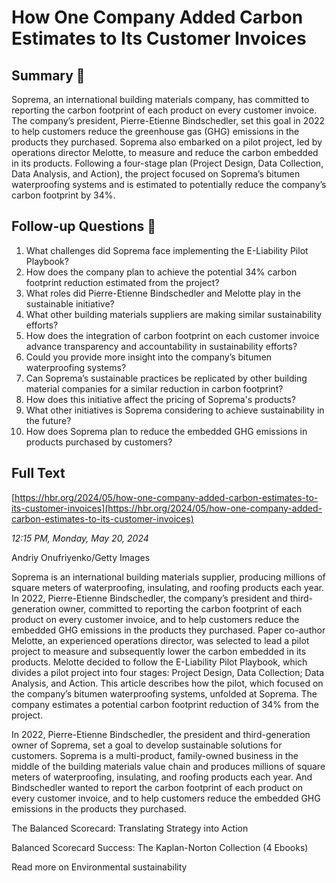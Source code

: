 # How One Company Added Carbon Estimates to Its Customer Invoices

## Summary 🤖

Soprema, an international building materials company, has committed to reporting the carbon footprint of each product on every customer invoice. The company’s president, Pierre-Etienne Bindschedler, set this goal in 2022 to help customers reduce the greenhouse gas (GHG) emissions in the products they purchased. Soprema also embarked on a pilot project, led by operations director Melotte, to measure and reduce the carbon embedded in its products. Following a four-stage plan (Project Design, Data Collection, Data Analysis, and Action), the project focused on Soprema’s bitumen waterproofing systems and is estimated to potentially reduce the company’s carbon footprint by 34%.

## Follow-up Questions 🤖

1. What challenges did Soprema face implementing the E-Liability Pilot Playbook?
2. How does the company plan to achieve the potential 34% carbon footprint reduction estimated from the project?
3. What roles did Pierre-Etienne Bindschedler and Melotte play in the sustainable initiative? 
4. What other building materials suppliers are making similar sustainability efforts?
5. How does the integration of carbon footprint on each customer invoice advance transparency and accountability in sustainability efforts?
6. Could you provide more insight into the company’s bitumen waterproofing systems? 
7. Can Soprema’s sustainable practices be replicated by other building material companies for a similar reduction in carbon footprint?
8. How does this initiative affect the pricing of Soprema's products? 
9. What other initiatives is Soprema considering to achieve sustainability in the future? 
10. How does Soprema plan to reduce the embedded GHG emissions in products purchased by customers?

## Full Text

[https://hbr.org/2024/05/how-one-company-added-carbon-estimates-to-its-customer-invoices](https://hbr.org/2024/05/how-one-company-added-carbon-estimates-to-its-customer-invoices)

*12:15 PM, Monday, May 20, 2024*

Andriy Onufriyenko/Getty Images

Soprema is an international building materials supplier, producing millions of square meters of waterproofing, insulating, and roofing products each year. In 2022, Pierre-Etienne Bindschedler, the company’s president and third-generation owner, committed to reporting the carbon footprint of each product on every customer invoice, and to help customers reduce the embedded GHG emissions in the products they purchased. Paper co-author Melotte, an experienced operations director, was selected to lead a pilot project to measure and subsequently lower the carbon embedded in its products. Melotte decided to follow the E-Liability Pilot Playbook, which divides a pilot project into four stages: Project Design, Data Collection; Data Analysis, and Action. This article describes how the pilot, which focused on the company’s bitumen waterproofing systems, unfolded at Soprema. The company estimates a potential carbon footprint reduction of 34% from the project.

In 2022, Pierre-Etienne Bindschedler, the president and third-generation owner of Soprema, set a goal to develop sustainable solutions for customers. Soprema is a multi-product, family-owned business in the middle of the building materials value chain and produces millions of square meters of waterproofing, insulating, and roofing products each year. And Bindschedler wanted to report the carbon footprint of each product on every customer invoice, and to help customers reduce the embedded GHG emissions in the products they purchased.

The Balanced Scorecard: Translating Strategy into Action

Balanced Scorecard Success: The Kaplan-Norton Collection (4 Ebooks)

Read more on Environmental sustainability

